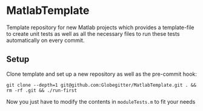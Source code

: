 MatlabTemplate
==============
Template repository for new Matlab projects which provides a template-file to create unit tests as well as all the necessary files to run these tests automatically on every commit.

## Setup

Clone template and set up a new repository as well as the pre-commit hook:

```
git clone --depth=1 git@github.com:Globegitter/MatlabTemplate.git . && rm -rf .git && ./run-first
```

Now you just have to modify the contents in ```moduleTests.m``` to fit your needs
